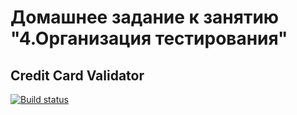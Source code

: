 # Домашнее задание к занятию "4.Организация тестирования"
## Credit Card Validator

[![Build status](https://ci.appveyor.com/api/projects/status/arify5vj4wofxp9k?svg=true)](https://ci.appveyor.com/project/Nazgulius/ahj-homeworks-credit-card-validator)


